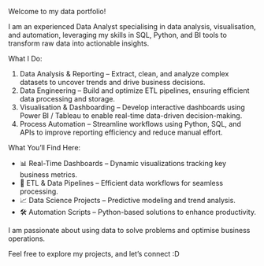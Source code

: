 Welcome to my data portfolio! 

I am an experienced Data Analyst specialising in data analysis, visualisation, and automation, leveraging my skills in SQL, Python, and BI tools to transform raw data into actionable insights.

What I Do:
1. Data Analysis & Reporting – Extract, clean, and analyze complex datasets to uncover trends and drive business decisions.
2. Data Engineering – Build and optimize ETL pipelines, ensuring efficient data processing and storage.
3. Visualisation & Dashboarding – Develop interactive dashboards using Power BI / Tableau to enable real-time data-driven decision-making.
4. Process Automation – Streamline workflows using Python, SQL, and APIs to improve reporting efficiency and reduce manual effort.

What You’ll Find Here:
- 📊 Real-Time Dashboards – Dynamic visualizations tracking key business metrics.
- 🔄 ETL & Data Pipelines – Efficient data workflows for seamless processing.
- 📈 Data Science Projects – Predictive modeling and trend analysis.
- 🛠 Automation Scripts – Python-based solutions to enhance productivity.
 
I am passionate about using data to solve problems and optimise business operations. 

Feel free to explore my projects, and let’s connect :D
